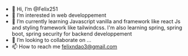 - 👋 Hi, I’m @Felix251
- 👀 I’m interested in web developpement
- 🌱 I’m currently learning Javascript vanilla and framework like react Js and styling framework like tailwindcss. I'm also learning spring, spring boot, spring security for backend developpement
- 💞️ I’m looking to collaborate on ...
- 📫 How to reach me felixndao3@gmail.com

<!---
Felix251/Felix251 is a ✨ special ✨ repository because its `README.md` (this file) appears on your GitHub profile.
You can click the Preview link to take a look at your changes.
--->
